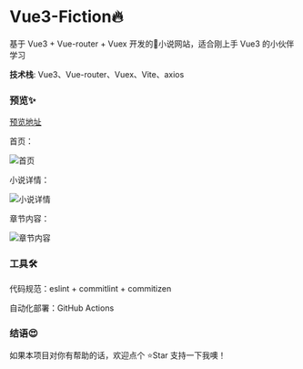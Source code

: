 # Vue3-Fiction🔥

基于 Vue3 + Vue-router + Vuex 开发的📕小说网站，适合刚上手 Vue3 的小伙伴学习


**技术栈**: Vue3、Vue-router、Vuex、Vite、axios

### 预览✨

[预览地址](http://139.196.47.8:8930/)

首页：

![首页](https://codertzm.oss-cn-chengdu.aliyuncs.com/img/20220612223809.png)

小说详情：

![小说详情](https://codertzm.oss-cn-chengdu.aliyuncs.com/img/20220612223903.png)

章节内容：

![章节内容](https://codertzm.oss-cn-chengdu.aliyuncs.com/img/20220612223926.png)

### 工具🛠️

代码规范：eslint + commitlint + commitizen

自动化部署：GitHub Actions

### 结语😍

如果本项目对你有帮助的话，欢迎点个 ⭐Star 支持一下我噢！
